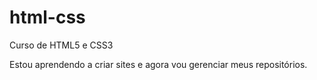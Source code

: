 # html-css
 Curso de HTML5 e CSS3

Estou aprendendo a criar sites e agora vou gerenciar meus repositórios.

